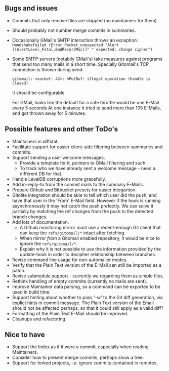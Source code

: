## Bugs and issues

* Commits that only remove files are skipped (no maintainers for them).
* Should probably not number merge commits in summaries.
* Occasionally GMail's SMTP interaction throws an exception:
  `HandshakeFailed (Error_Packet_unexpected "Alert [(AlertLevel_Fatal,BadRecordMac)]" " expected: change cipher")`
* Some SMTP servers (notabily GMail's) take measures against programs
  that send too many mails in a short time. Specially Gitomail's TCP connection
  is thrown during send:

      gitomail: <socket: 42>: hPutBuf: illegal operation (handle is closed)

  It should be configurable.

  For GMail, looks like the default for a safe throttle would be one E-Mail every 5 seconds
  At one instance it tried to send more than 105 E-Mails, and got thrown away for 5 minutes.

## Possible features and other ToDo's

* Maintainers in diffstat.
* Facilitate support for easier client-side filtering between summaries and commits.
* Support sending a user welcome messages.
    * Provide a template for it, pointers to GMail filtering and such.
    * To track who we have already sent a welcome message - need a different DB for that.
* Handle LevelDB corruptions more gracefully.
* Add in-reply-to from the commit mails to the summary E-Mails.
* Prepare Github and Bitbucket presets for easier integartion.
* Gitolite integration should be able to tell which user did the push, and
  have that user in the 'From' E-Mail field. However if the hook is running
  asynchronously it may not catch the push prefectly. We can solve it partially
  by matching the ref changes from the push to the detected branch changes.
* Add lots of documentation.
  * A Github monitoring mirror must use a recent-enough Git client that can keep
    the `refs/gitomail/*` intact after fetching.
  * When mirror *from* a Gitomail enabled repository, it would be nice to ignore
    the `refs/gitomail/*`.
  * Explain why it is not possible to use the information provided by the update-hook
    in order to decipher relationship between branches.
* Revise command line usage for non-automailer modes.
* Verify that the Plain Text version of the E-Mail can still be imported as a patch.
* Revise submodule support - currently we regarding them as simple files.
* Rethink handling of empty commits (currently no mails are sent).
* Improve Maintainer data parsing, so a command can be exported to be used in
  build time.
* Support hinting about whether to pass '-w' to the Git diff generation, via
  explict hints in commit message. The Plain Text version of the Email should not be
  affected perhaps, so that it could still apply as a valid diff?
* Formatting of the Plain Text E-Mail should be improved.
* Cleanups and refactoring.

## Nice to have

* Support the Index as if it were a commit, especially when reading Maintainers.
* Consider how to present merge commits, perhaps show a tree.
* Support for forked projects, i.e. ignore commits contained in remotes.
